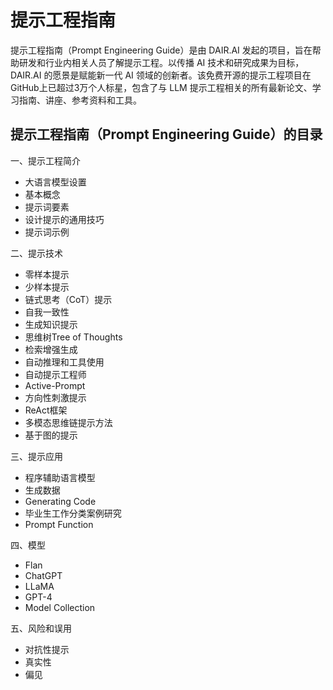 # 提示工程指南

提示工程指南（Prompt Engineering Guide）是由 DAIR.AI 发起的项目，旨在帮助研发和行业内相关人员了解提示工程。以传播 AI 技术和研究成果为目标，DAIR.AI 的愿景是赋能新一代 AI 领域的创新者。该免费开源的提示工程项目在GitHub上已超过3万个人标星，包含了与 LLM 提示工程相关的所有最新论文、学习指南、讲座、参考资料和工具。
<h2>提示工程指南（Prompt Engineering Guide）的目录</h2>
一、提示工程简介
<ul>
 	<li>大语言模型设置</li>
 	<li>基本概念</li>
 	<li>提示词要素</li>
 	<li>设计提示的通用技巧</li>
 	<li>提示词示例</li>
</ul>
二、提示技术
<ul>
 	<li>零样本提示</li>
 	<li>少样本提示</li>
 	<li>链式思考（CoT）提示</li>
 	<li>自我一致性</li>
 	<li>生成知识提示</li>
 	<li>思维树Tree of Thoughts</li>
 	<li>检索增强生成</li>
 	<li>自动推理和工具使用</li>
 	<li>自动提示工程师</li>
 	<li>Active-Prompt</li>
 	<li>方向性刺激提示</li>
 	<li>ReAct框架</li>
 	<li>多模态思维链提示方法</li>
 	<li>基于图的提示</li>
</ul>
三、提示应用
<ul>
 	<li>程序辅助语言模型</li>
 	<li>生成数据</li>
 	<li>Generating Code</li>
 	<li>毕业生工作分类案例研究</li>
 	<li>Prompt Function</li>
</ul>
四、模型
<ul>
 	<li>Flan</li>
 	<li>ChatGPT</li>
 	<li>LLaMA</li>
 	<li>GPT-4</li>
 	<li>Model Collection</li>
</ul>
五、风险和误用
<ul>
 	<li>对抗性提示</li>
 	<li>真实性</li>
 	<li>偏见</li>
</ul>
&nbsp;